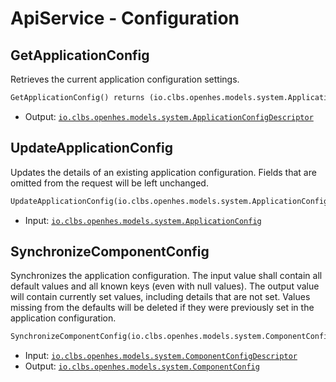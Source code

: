 # ApiService - Configuration

## GetApplicationConfig

Retrieves the current application configuration settings.

```proto
GetApplicationConfig() returns (io.clbs.openhes.models.system.ApplicationConfigDescriptor)
```

- Output: [`io.clbs.openhes.models.system.ApplicationConfigDescriptor`](model-io-clbs-openhes-models-system-applicationconfigdescriptor.md)

## UpdateApplicationConfig

Updates the details of an existing application configuration. Fields that are omitted from the request will be left unchanged.

```proto
UpdateApplicationConfig(io.clbs.openhes.models.system.ApplicationConfig)
```

- Input: [`io.clbs.openhes.models.system.ApplicationConfig`](model-io-clbs-openhes-models-system-applicationconfig.md)

## SynchronizeComponentConfig

Synchronizes the application configuration. The input value shall contain all default values and all known keys (even with null values).
The output value will contain currently set values, including details that are not set.
Values missing from the defaults will be deleted if they were previously set in the application configuration.

```proto
SynchronizeComponentConfig(io.clbs.openhes.models.system.ComponentConfigDescriptor) returns (io.clbs.openhes.models.system.ComponentConfig)
```

- Input: [`io.clbs.openhes.models.system.ComponentConfigDescriptor`](model-io-clbs-openhes-models-system-componentconfigdescriptor.md)
- Output: [`io.clbs.openhes.models.system.ComponentConfig`](model-io-clbs-openhes-models-system-componentconfig.md)

